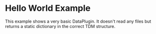 # Hello World Example

This example shows a very basic DataPlugin. It doesn't read any files but returns a static dictionary in the correct TDM structure.
